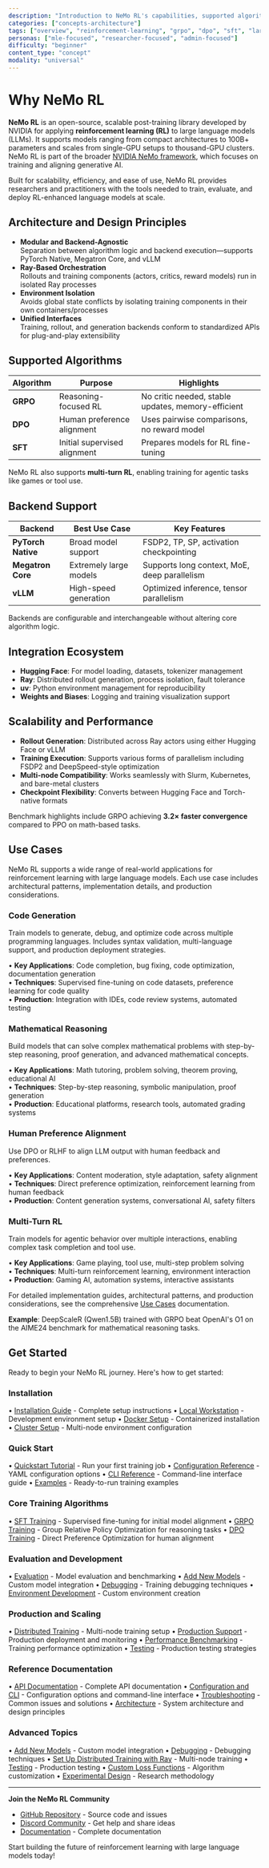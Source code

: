 ```yaml
---
description: "Introduction to NeMo RL's capabilities, supported algorithms, and real-world applications for reinforcement learning with large language models"
categories: ["concepts-architecture"]
tags: ["overview", "reinforcement-learning", "grpo", "dpo", "sft", "large-language-models", "distributed", "use-cases"]
personas: ["mle-focused", "researcher-focused", "admin-focused"]
difficulty: "beginner"
content_type: "concept"
modality: "universal"
---
```


# Why NeMo RL

**NeMo RL** is an open-source, scalable post-training library developed by NVIDIA for applying **reinforcement learning (RL)** to large language models (LLMs). It supports models ranging from compact architectures to 100B+ parameters and scales from single-GPU setups to thousand-GPU clusters. NeMo RL is part of the broader [NVIDIA NeMo framework](https://docs.nvidia.com/nemo/rl/latest/index.html), which focuses on training and aligning generative AI.

Built for scalability, efficiency, and ease of use, NeMo RL provides researchers and practitioners with the tools needed to train, evaluate, and deploy RL-enhanced language models at scale.

## Architecture and Design Principles

- **Modular and Backend-Agnostic**  
  Separation between algorithm logic and backend execution—supports PyTorch Native, Megatron Core, and vLLM
- **Ray-Based Orchestration**  
  Rollouts and training components (actors, critics, reward models) run in isolated Ray processes
- **Environment Isolation**  
  Avoids global state conflicts by isolating training components in their own containers/processes
- **Unified Interfaces**  
  Training, rollout, and generation backends conform to standardized APIs for plug-and-play extensibility

## Supported Algorithms

| Algorithm | Purpose                    | Highlights                                |
|----------|-----------------------------|-------------------------------------------|
| **GRPO** | Reasoning-focused RL        | No critic needed, stable updates, memory-efficient |
| **DPO**  | Human preference alignment  | Uses pairwise comparisons, no reward model |
| **SFT**  | Initial supervised alignment| Prepares models for RL fine-tuning         |

NeMo RL also supports **multi-turn RL**, enabling training for agentic tasks like games or tool use.

## Backend Support

| Backend         | Best Use Case              | Key Features                                   |
|----------------|----------------------------|------------------------------------------------|
| **PyTorch Native** | Broad model support         | FSDP2, TP, SP, activation checkpointing        |
| **Megatron Core**  | Extremely large models      | Supports long context, MoE, deep parallelism   |
| **vLLM**           | High-speed generation       | Optimized inference, tensor parallelism        |

Backends are configurable and interchangeable without altering core algorithm logic.

## Integration Ecosystem

- **Hugging Face**: For model loading, datasets, tokenizer management
- **Ray**: Distributed rollout generation, process isolation, fault tolerance
- **uv**: Python environment management for reproducibility
- **Weights and Biases**: Logging and training visualization support

## Scalability and Performance

- **Rollout Generation**: Distributed across Ray actors using either Hugging Face or vLLM
- **Training Execution**: Supports various forms of parallelism including FSDP2 and DeepSpeed-style optimization
- **Multi-node Compatibility**: Works seamlessly with Slurm, Kubernetes, and bare-metal clusters
- **Checkpoint Flexibility**: Converts between Hugging Face and Torch-native formats

Benchmark highlights include GRPO achieving **3.2× faster convergence** compared to PPO on math-based tasks.

## Use Cases

NeMo RL supports a wide range of real-world applications for reinforcement learning with large language models. Each use case includes architectural patterns, implementation details, and production considerations.

### **Code Generation**
Train models to generate, debug, and optimize code across multiple programming languages. Includes syntax validation, multi-language support, and production deployment strategies.

• **Key Applications**: Code completion, bug fixing, code optimization, documentation generation  
• **Techniques**: Supervised fine-tuning on code datasets, preference learning for code quality  
• **Production**: Integration with IDEs, code review systems, automated testing

### **Mathematical Reasoning**
Build models that can solve complex mathematical problems with step-by-step reasoning, proof generation, and advanced mathematical concepts.

• **Key Applications**: Math tutoring, problem solving, theorem proving, educational AI  
• **Techniques**: Step-by-step reasoning, symbolic manipulation, proof generation  
• **Production**: Educational platforms, research tools, automated grading systems

### **Human Preference Alignment**
Use DPO or RLHF to align LLM output with human feedback and preferences.

• **Key Applications**: Content moderation, style adaptation, safety alignment  
• **Techniques**: Direct preference optimization, reinforcement learning from human feedback  
• **Production**: Content generation systems, conversational AI, safety filters

### **Multi-Turn RL**
Train models for agentic behavior over multiple interactions, enabling complex task completion and tool use.

• **Key Applications**: Game playing, tool use, multi-step problem solving  
• **Techniques**: Multi-turn reinforcement learning, environment interaction  
• **Production**: Gaming AI, automation systems, interactive assistants

For detailed implementation guides, architectural patterns, and production considerations, see the comprehensive [Use Cases](../tutorials-examples/use-cases/index) documentation.

**Example**: DeepScaleR (Qwen1.5B) trained with GRPO beat OpenAI's O1 on the AIME24 benchmark for mathematical reasoning tasks.

## Get Started

Ready to begin your NeMo RL journey. Here's how to get started:

### **Installation**
• [Installation Guide](../get-started/installation) - Complete setup instructions
• [Local Workstation](../get-started/local-workstation) - Development environment setup
• [Docker Setup](../get-started/docker) - Containerized installation
• [Cluster Setup](../get-started/cluster) - Multi-node environment configuration

### **Quick Start**
• [Quickstart Tutorial](../get-started/quickstart) - Run your first training job
• [Configuration Reference](../configuration-cli/configuration-reference) - YAML configuration options
• [CLI Reference](../configuration-cli/cli-reference) - Command-line interface guide
• [Examples](../tutorials-examples/index) - Ready-to-run training examples

### **Core Training Algorithms**
• [SFT Training](../guides/training-algorithms/sft) - Supervised fine-tuning for initial model alignment
• [GRPO Training](../guides/training-algorithms/grpo) - Group Relative Policy Optimization for reasoning tasks
• [DPO Training](../guides/training-algorithms/dpo) - Direct Preference Optimization for human alignment

### **Evaluation and Development**
• [Evaluation](../guides/training-algorithms/eval) - Model evaluation and benchmarking
• [Add New Models](../guides/model-development/adding-new-models) - Custom model integration
• [Debugging](../guides/environment-data/debugging) - Training debugging techniques
• [Environment Development](../guides/environment-data/environment-development) - Custom environment creation

### **Production and Scaling**
• [Distributed Training](../advanced/performance/distributed-training) - Multi-node training setup
• [Production Support](../guides/production-support/index) - Production deployment and monitoring
• [Performance Benchmarking](../advanced/performance/benchmarking) - Training performance optimization
• [Testing](../guides/production-support/testing) - Production testing strategies

### **Reference Documentation**
• [API Documentation](../api-docs/index) - Complete API documentation
• [Configuration and CLI](../configuration-cli/index) - Configuration options and command-line interface
• [Troubleshooting](../configuration-cli/troubleshooting) - Common issues and solutions
• [Architecture](../about/architecture) - System architecture and design principles

### **Advanced Topics**
• [Add New Models](../guides/model-development/adding-new-models) - Custom model integration
• [Debugging](../guides/environment-data/debugging) - Debugging techniques
• [Set Up Distributed Training with Ray](../advanced/performance/distributed-training) - Multi-node training
• [Testing](../guides/production-support/testing) - Production testing
• [Custom Loss Functions](../advanced/research/custom-algorithms) - Algorithm customization
• [Experimental Design](../advanced/research/experimental-design) - Research methodology

---

**Join the NeMo RL Community**
- [GitHub Repository](https://github.com/NVIDIA/NeMo-RL) - Source code and issues
- [Discord Community](https://discord.gg/nvidia-nemo) - Get help and share ideas
- [Documentation](https://docs.nvidia.com/nemo-rl/) - Complete documentation

Start building the future of reinforcement learning with large language models today! 